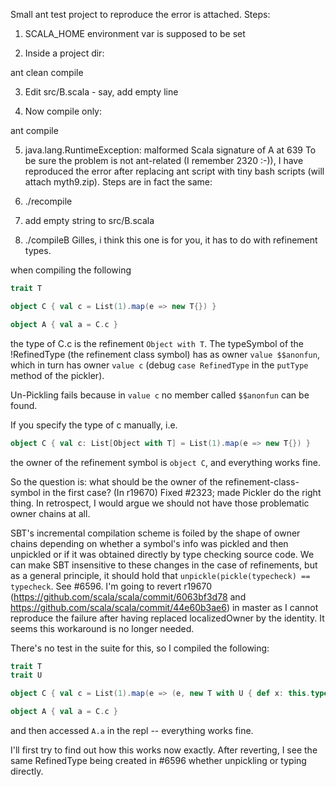 Small ant test project to reproduce the error is attached. 
Steps:

1. SCALA_HOME environment var is supposed to be set

2. Inside a project dir:

ant clean compile

3. Edit src/B.scala - say, add empty line

4. Now compile only:

ant compile

5. java.lang.RuntimeException: malformed Scala signature of A at 639
To be sure the problem is not ant-related (I remember 2320 :-)), I have reproduced the error after replacing ant script with tiny bash scripts (will attach myth9.zip). Steps are in fact the same:

1. ./recompile
2. add empty string to src/B.scala
3. ./compileB
Gilles, i think this one is for you, it has to do with refinement types.

when compiling the following
```scala
trait T

object C { val c = List(1).map(e => new T{}) }

object A { val a = C.c }
```

the type of C.c is the refinement `Object with T`. The typeSymbol of the !RefinedType (the refinement class symbol) has as owner `value $$anonfun`, which in turn
has owner `value c` (debug `case RefinedType` in the `putType` method of the pickler).

Un-Pickling fails because in `value c` no member called `$$anonfun` can be found.


If you specify the type of c manually, i.e.
```scala
object C { val c: List[Object with T] = List(1).map(e => new T{}) }
```
the owner of the refinement symbol is `object C`, and everything works fine.


So the question is: what should be the owner of the refinement-class-symbol in the first case?
(In r19670) Fixed #2323; made Pickler do the right thing.
In retrospect, I would argue we should not have those problematic owner chains at all.

SBT's incremental compilation scheme is foiled by the shape of owner chains depending on whether a symbol's info was pickled and then unpickled or if it was obtained directly by type checking source code. We can make SBT insensitive to these changes in the case of refinements, but as a general principle, it should hold that `unpickle(pickle(typecheck) == typecheck`. See #6596.
I'm going to revert r19670 (https://github.com/scala/scala/commit/6063bf3d78 and https://github.com/scala/scala/commit/44e60b3ae6) in master as I cannot reproduce the failure after having replaced localizedOwner by the identity. It seems this workaround is no longer needed.

There's no test in the suite for this, so I compiled the following:
```scala
trait T
trait U

object C { val c = List(1).map(e => (e, new T with U { def x: this.type = ???})) }

object A { val a = C.c }
```

and then accessed `A.a` in the repl -- everything works fine.

I'll first try to find out how this works now exactly. After reverting, I see the same RefinedType being created in #6596 whether unpickling or typing directly.
